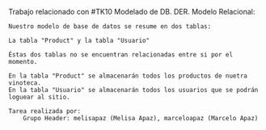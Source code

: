 Trabajo relacionado con #TK10 Modelado de DB. DER. Modelo Relacional:

    Nuestro modelo de base de datos se resume en dos tablas:

    La tabla "Product" y la tabla "Usuario"

    Éstas dos tablas no se encuentran relacionadas entre si por el momento.

    En la tabla "Product" se almacenarán todos los productos de nuetra vinoteca.
    En la tabla "Usuario" se almacenarán todos los usuarios que se podrán loguear al sitio.

    Tarea realizada por:
        Grupo Header: melisapaz (Melisa Apaz), marceloapaz (Marcelo Apaz)
